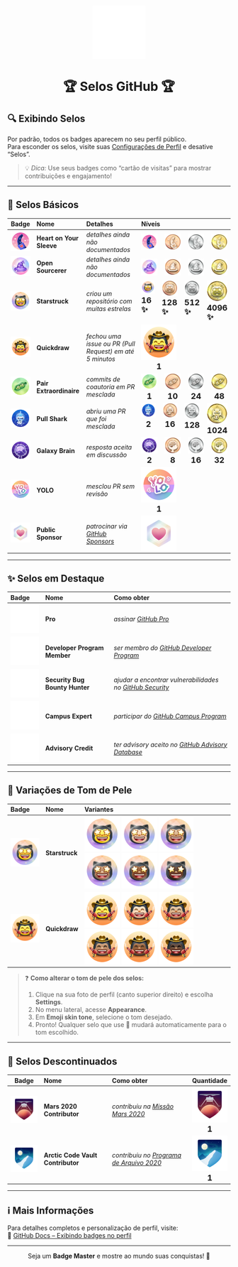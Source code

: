 <p align="center">
  <img src="Media/Misc/GitHub_Logo/172940773-7ef23b63-3356-4634-9e52-34f2676e2854.png" width="120" alt="GitHub Logo" />
  <h1 align="center">🏆 Selos GitHub 🏆</h1>
</p>

## 🔍 Exibindo Selos

Por padrão, todos os badges aparecem no seu perfil público.  
Para esconder os selos, visite suas <a href="https://github.com/settings">Configurações de Perfil</a> e desative “Selos”.

> 💡 <em>Dica:</em> Use seus badges como “cartão de visitas” para mostrar contribuições e engajamento!

---

## 🌟 Selos Básicos

|                                                     Badge                                                     | Nome                     | Detalhes                                                        | Níveis                                                                                                                                                                                                                                                                                                                                                                                                                                                                                                                                                                                                                                                                                                                                                                                                                                                                                                                                                                                                                   |
| :-----------------------------------------------------------------------------------------------------------: | :----------------------- | :-------------------------------------------------------------- | :----------------------------------------------------------------------------------------------------------------------------------------------------------------------------------------------------------------------------------------------------------------------------------------------------------------------------------------------------------------------------------------------------------------------------------------------------------------------------------------------------------------------------------------------------------------------------------------------------------------------------------------------------------------------------------------------------------------------------------------------------------------------------------------------------------------------------------------------------------------------------------------------------------------------------------------------------------------------------------------------------------------------- |
| <img src="Media/Badges/Heart-on-your-sleeve/PNG/HeartOnYourSleeve.png" width="80" alt="Heart on Your Sleeve"> | **Heart on Your Sleeve** | _detalhes ainda não documentados_                               | <div style="display: flex; gap: 16px;"> <span style="display: flex; flex-direction: column; align-items: center; gap: 4px;"><img src="Media/Badges/Heart-on-your-sleeve/PNG/HeartOnYourSleeve.png" width="80" alt="Regular"></span><span style="display: flex; flex-direction: column; align-items: center; gap: 4px;"><img src="Media/Badges/Heart-on-your-sleeve/PNG/HeartOnYourSleeve_Bronze.png" width="80" alt="Bronze"></span><span style="display: flex; flex-direction: column; align-items: center; gap: 4px;"><img src="Media/Badges/Heart-on-your-sleeve/PNG/HeartOnYourSleeve_Silver.png" width="80" alt="Silver"></span><span style="display: flex; flex-direction: column; align-items: center; gap: 4px;"><img src="Media/Badges/Heart-on-your-sleeve/PNG/HeartOnYourSleeve_Gold.png" width="80" alt="Gold"></span> </div>                                                                                                                                                                                |
|         <img src="Media/Badges/Open-Sourcerer/PNG/OpenSourcerer.png" width="80" alt="Open Sourcerer">         | **Open Sourcerer**       | _detalhes ainda não documentados_                               | <div style="display: flex; gap: 16px;"> <span style="display: flex; flex-direction: column; align-items: center; gap: 4px;"><img src="Media/Badges/Open-Sourcerer/PNG/OpenSourcerer.png" width="80" alt="Regular"></span><span style="display: flex; flex-direction: column; align-items: center; gap: 4px;"><img src="Media/Badges/Open-Sourcerer/PNG/OpenSourcerer_Bronze.png" width="80" alt="Bronze"></span><span style="display: flex; flex-direction: column; align-items: center; gap: 4px;"><img src="Media/Badges/Open-Sourcerer/PNG/OpenSourcerer_Silver.png" width="80" alt="Silver"></span><span style="display: flex; flex-direction: column; align-items: center; gap: 4px;"><img src="Media/Badges/Open-Sourcerer/PNG/OpenSourcerer_Gold.png" width="80" alt="Gold"></span> </div>                                                                                                                                                                                                                        |
|   <img src="Media/Badges/Star-Struck/PNG/Skin-Tones/StarStruck_SkinTone1.png" width="80" alt="Starstruck">    | **Starstruck**           | _criou um repositório com muitas estrelas_                      | <div style="display: flex; gap: 16px;"> <span style="display: flex; flex-direction: column; align-items: center; gap: 4px;"><img src="Media/Badges/Star-Struck/PNG/Skin-Tones/StarStruck_SkinTone1.png" width="80" alt="Regular"><strong style="font-size: 18px;">16 ✨</strong></span><span style="display: flex; flex-direction: column; align-items: center; gap: 4px;"><img src="Media\Badges\Star-Struck\PNG\StarStruck_Bronze.png" width="80" alt="Bronze"><strong style="font-size: 18px;">128 ✨</strong></span><span style="display: flex; flex-direction: column; align-items: center; gap: 4px;"><img src="Media\Badges\Star-Struck\PNG\StarStruck_Silver.png" width="80" alt="Silver"><strong style="font-size: 18px;">512 ✨</strong></span><span style="display: flex; flex-direction: column; align-items: center; gap: 4px;"><img src="Media\Badges\Star-Struck\PNG\StarStruck_Gold.png" width="80" alt="Gold"><strong style="font-size: 18px;">4096 ✨</strong></span> </div>                           |
|     <img src="Media/Badges/Quick-Draw/PNG/Skin-Tones/QuickDraw_SkinTone1.png" width="80" alt="Quickdraw">     | **Quickdraw**            | _fechou uma issue ou PR (Pull Request) em até 5 minutos_        | <div style="display: flex; gap: 16px;"> <span style="display: flex; flex-direction: column; align-items: center; gap: 4px;"><img src="Media/Badges/Quick-Draw/PNG/Skin-Tones/QuickDraw_SkinTone1.png" width="80" alt="Regular"><strong style="font-size: 18px;">1</strong></span> </div>                                                                                                                                                                                                                                                                                                                                                                                                                                                                                                                                                                                                                                                                                                                                 |
| <img src="Media/Badges/Pair-Extraordinaire/PNG/PairExtraordinaire.png" width="80" alt="Pair Extraordinaire">  | **Pair Extraordinaire**  | _commits de coautoria em PR mesclada_                           | <div style="display: flex; gap: 16px;"> <span style="display: flex; flex-direction: column; align-items: center; gap: 4px;"><img src="Media/Badges/Pair-Extraordinaire/PNG/PairExtraordinaire.png" width="80" alt="Regular"><strong style="font-size: 18px;">1</strong></span><span style="display: flex; flex-direction: column; align-items: center; gap: 4px;"><img src="Media/Badges/Pair-Extraordinaire/PNG/PairExtraordinaire_Bronze.png" width="80" alt="Bronze"><strong style="font-size: 18px;">10</strong></span><span style="display: flex; flex-direction: column; align-items: center; gap: 4px;"><img src="Media/Badges/Pair-Extraordinaire/PNG/PairExtraordinaire_Silver.png" width="80" alt="Silver"><strong style="font-size: 18px;">24</strong></span><span style="display: flex; flex-direction: column; align-items: center; gap: 4px;"><img src="Media/Badges/Pair-Extraordinaire/PNG/PairExtraordinaire_Gold.png" width="80" alt="Gold"><strong style="font-size: 18px;">48</strong></span> </div> |
|               <img src="Media/Badges/Pull-Shark/PNG/PullShark.png" width="80" alt="Pull Shark">               | **Pull Shark**           | _abriu uma PR que foi mesclada_                                 | <div style="display: flex; gap: 16px;"> <span style="display: flex; flex-direction: column; align-items: center; gap: 4px;"><img src="Media/Badges/Pull-Shark/PNG/PullShark.png" width="80" alt="Regular"><strong style="font-size: 18px;">2</strong></span><span style="display: flex; flex-direction: column; align-items: center; gap: 4px;"><img src="Media/Badges/Pull-Shark/PNG/PullShark_Bronze.png" width="80" alt="Bronze"><strong style="font-size: 18px;">16</strong></span><span style="display: flex; flex-direction: column; align-items: center; gap: 4px;"><img src="Media/Badges/Pull-Shark/PNG/PullShark_Silver.png" width="80" alt="Silver"><strong style="font-size: 18px;">128</strong></span><span style="display: flex; flex-direction: column; align-items: center; gap: 4px;"><img src="Media/Badges/Pull-Shark/PNG/PullShark_Gold.png" width="80" alt="Gold"><strong style="font-size: 18px;">1024</strong></span> </div>                                                                      |
|            <img src="Media/Badges/Galaxy-Brain/PNG/GalaxyBrain.png" width="80" alt="Galaxy Brain">            | **Galaxy Brain**         | _resposta aceita em discussão_                                  | <div style="display: flex; gap: 16px;"> <span style="display: flex; flex-direction: column; align-items: center; gap: 4px;"><img src="Media/Badges/Galaxy-Brain/PNG/GalaxyBrain.png" width="80" alt="Regular"><strong style="font-size: 18px;">2</strong></span><span style="display: flex; flex-direction: column; align-items: center; gap: 4px;"><img src="Media/Badges/Galaxy-Brain/PNG/GalaxyBrain_Bronze.png" width="80" alt="Bronze"><strong style="font-size: 18px;">8</strong></span><span style="display: flex; flex-direction: column; align-items: center; gap: 4px;"><img src="Media/Badges/Galaxy-Brain/PNG/GalaxyBrain_Silver.png" width="80" alt="Silver"><strong style="font-size: 18px;">16</strong></span><span style="display: flex; flex-direction: column; align-items: center; gap: 4px;"><img src="Media/Badges/Galaxy-Brain/PNG/GalaxyBrain_Gold.png" width="80" alt="Gold"><strong style="font-size: 18px;">32</strong></span> </div>                                                          |
|                    <img src="Media/Badges/YOLO/PNG/YOLO_Badge.png" width="80" alt="YOLO">                     | **YOLO**                 | _mesclou PR sem revisão_                                        | <div style="display: flex; gap: 16px;"> <span style="display: flex; flex-direction: column; align-items: center; gap: 4px;"><img src="Media/Badges/YOLO/PNG/YOLO_Badge.png" width="80" alt="Regular"><strong style="font-size: 18px;">1</strong></span> </div>                                                                                                                                                                                                                                                                                                                                                                                                                                                                                                                                                                                                                                                                                                                                                           |
|      <img src="Media/Badges/GitHub-Sponsor/PNG/GitHubSponsorBadge.png" width="80" alt="Public Sponsor">       | **Public Sponsor**       | _patrocinar via [GitHub Sponsors](https://github.com/sponsors)_ | <div style="display: flex; gap: 16px;"> <span style="display: flex; flex-direction: column; align-items: center; gap: 4px;"><img src="Media/Badges/GitHub-Sponsor/PNG/GitHubSponsorBadge.png" width="80" alt="Regular"></span> </div>                                                                                                                                                                                                                                                                                                                                                                                                                                                                                                                                                                                                                                                                                                                                                                                    |

---

## ✨ Selos em Destaque

| Badge                                                                                                                                                              | Nome                                        | Como obter                                                                                                                            |
| :----------------------------------------------------------------------------------------------------------------------------------------------------------------- | :------------------------------------------ | :------------------------------------------------------------------------------------------------------------------------------------ |
| <img src="Media/Highlights/GitHub-Pro/SVG/GitHub-Pro_LightMode.svg#gh-dark-mode-only" width="80" alt="Pro">                                                        | <strong>Pro</strong>                        | <em>assinar <a href="https://docs.github.com/en/get-started/learning-about-github/githubs-products#github-pro">GitHub Pro</a></em>    |
| <img src="Media/Highlights/Developer-Program-Member/SVG/DeveloperProgramMember_LightMode.svg#gh-dark-mode-only" width="80" alt="Developer Program Member">         | <strong>Developer Program Member</strong>   | <em>ser membro do <a href="https://docs.github.com/en/developers/overview/github-developer-program">GitHub Developer Program</a></em> |
| <img src="Media/Highlights/Security-Bug-Bounty-Hunter/SVG/Security-Bug-Bounty-Hunter_LightMode.svg#gh-dark-mode-only" width="80" alt="Security Bug Bounty Hunter"> | <strong>Security Bug Bounty Hunter</strong> | <em>ajudar a encontrar vulnerabilidades no <a href="https://bounty.github.com/">GitHub Security</a></em>                              |
| <img src="Media/Highlights/GitHub-Campus-Expert/SVG/GitHub-Campus-Expert_LightMode.svg#gh-dark-mode-only" width="80" alt="Campus Expert">                          | <strong>Campus Expert</strong>              | <em>participar do <a href="https://education.github.com/experts">GitHub Campus Program</a></em>                                       |
| <img src="Media/Highlights/Security-Advisory-Credit/SVG/Security-Advisory-Credit_LightMode.svg#gh-dark-mode-only" width="80" alt="Advisory Credit">                | <strong>Advisory Credit</strong>            | <em>ter advisory aceito no <a href="https://github.com/advisories">GitHub Advisory Database</a></em>                                  |

---

## 🎨 Variações de Tom de Pele

| Badge                                                                                                    | Nome                        | Variantes                                                                                                                                                                                                                                                                                                                                                                                                                                                                                                                                                                                                               |
| :------------------------------------------------------------------------------------------------------- | :-------------------------- | :---------------------------------------------------------------------------------------------------------------------------------------------------------------------------------------------------------------------------------------------------------------------------------------------------------------------------------------------------------------------------------------------------------------------------------------------------------------------------------------------------------------------------------------------------------------------------------------------------------------------- |
| <img src="Media/Badges/Star-Struck/PNG/Skin-Tones/StarStruck_SkinTone1.png" width="80" alt="Starstruck"> | <strong>Starstruck</strong> | <img src="Media/Badges/Star-Struck/PNG/Skin-Tones/StarStruck_SkinTone1.png" width="80" alt="Tom 1"> <img src="Media/Badges/Star-Struck/PNG/Skin-Tones/StarStruck_SkinTone2.png" width="80" alt="Tom 2"> <img src="Media/Badges/Star-Struck/PNG/Skin-Tones/StarStruck_SkinTone3.png" width="80" alt="Tom 3"> <img src="Media/Badges/Star-Struck/PNG/Skin-Tones/StarStruck_SkinTone4.png" width="80" alt="Tom 4"> <img src="Media/Badges/Star-Struck/PNG/Skin-Tones/StarStruck_SkinTone5.png" width="80" alt="Tom 5"> <img src="Media/Badges/Star-Struck/PNG/Skin-Tones/StarStruck_SkinTone6.png" width="80" alt="Tom 6"> |
| <img src="Media/Badges/Quick-Draw/PNG/Skin-Tones/QuickDraw_SkinTone1.png" width="80" alt="Quickdraw">    | <strong>Quickdraw</strong>  | <img src="Media/Badges/Quick-Draw/PNG/Skin-Tones/QuickDraw_SkinTone1.png" width="80" alt="Tom 1"> <img src="Media/Badges/Quick-Draw/PNG/Skin-Tones/QuickDraw_SkinTone2.png" width="80" alt="Tom 2"> <img src="Media/Badges/Quick-Draw/PNG/Skin-Tones/QuickDraw_SkinTone3.png" width="80" alt="Tom 3"> <img src="Media/Badges/Quick-Draw/PNG/Skin-Tones/QuickDraw_SkinTone4.png" width="80" alt="Tom 4"> <img src="Media/Badges/Quick-Draw/PNG/Skin-Tones/QuickDraw_SkinTone5.png" width="80" alt="Tom 5"> <img src="Media/Badges/Quick-Draw/PNG/Skin-Tones/QuickDraw_SkinTone6.png" width="80" alt="Tom 6">             |

> ❓ **Como alterar o tom de pele dos selos:**
>
> 1. Clique na sua foto de perfil (canto superior direito) e escolha **Settings**.
> 2. No menu lateral, acesse **Appearance**.
> 3. Em **Emoji skin tone**, selecione o tom desejado.
> 4. Pronto! Qualquer selo que use 👋 mudará automaticamente para o tom escolhido.

---

## 🚫 Selos Descontinuados

|                                                                    Badge                                                                    | Nome                              | Como obter                                                                                       | Quantidade                                                                                                                                                                                                                                                                                                                     |
| :-----------------------------------------------------------------------------------------------------------------------------------------: | :-------------------------------- | :----------------------------------------------------------------------------------------------- | :----------------------------------------------------------------------------------------------------------------------------------------------------------------------------------------------------------------------------------------------------------------------------------------------------------------------------- |
|           <img src="Media/Badges/Mars-2020-Contributor/PNG/Mars2020ContributorBadge.png" width="80" alt="Mars 2020 Contributor">            | **Mars 2020 Contributor**         | _contribuiu na [Missão Mars 2020](https://github.com/readme/featured/nasa-ingenuity-helicopter)_ | <div style="display: flex; gap: 16px;"><span style="display: flex; flex-direction: column; align-items: center; gap: 4px;"><img src="Media/Badges/Mars-2020-Contributor/PNG/Mars2020ContributorBadge.png" width="80" alt="Mars 2020 Contributor"><strong style="font-size: 18px;">1</strong></span></div>                      |
| <img src="Media/Badges/2020-Arctic-Code-Vault-Contributor/PNG/2020ArcticCodeVaultBadge.png" width="80" alt="Arctic Code Vault Contributor"> | **Arctic Code Vault Contributor** | _contribuiu no [Programa de Arquivo 2020](https://archiveprogram.github.com/)_                   | <div style="display: flex; gap: 16px;"><span style="display: flex; flex-direction: column; align-items: center; gap: 4px;"><img src="Media/Badges/2020-Arctic-Code-Vault-Contributor/PNG/2020ArcticCodeVaultBadge.png" width="80" alt="Arctic Code Vault Contributor"><strong style="font-size: 18px;">1</strong></span></div> |

---

## ℹ️ Mais Informações

Para detalhes completos e personalização de perfil, visite:  
🔗 <a href="https://docs.github.com/en/account-and-profile/setting-up-and-managing-your-github-profile/customizing-your-profile/personalizing-your-profile#displaying-badges-on-your-profile">GitHub Docs – Exibindo badges no perfil</a>

---

<p align="center">
  Seja um <strong>Badge Master</strong> e mostre ao mundo suas conquistas! 🚀
</p>
